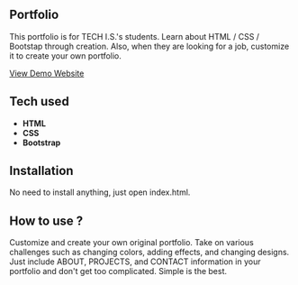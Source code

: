 ## Portfolio
This portfolio is for TECH I.S.'s students. Learn about HTML / CSS / Bootstap through creation. Also, when they are looking for a job, customize it to create your own portfolio.

[View Demo Website]()



## Tech used
- **HTML**
- **CSS**
- **Bootstrap**

## Installation
No need to install anything, just open index.html.


## How to use ?
Customize and create your own original portfolio. Take on various challenges such as changing colors, adding effects, and changing designs. Just include ABOUT, PROJECTS, and CONTACT information in your portfolio and don't get too complicated. Simple is the best.

